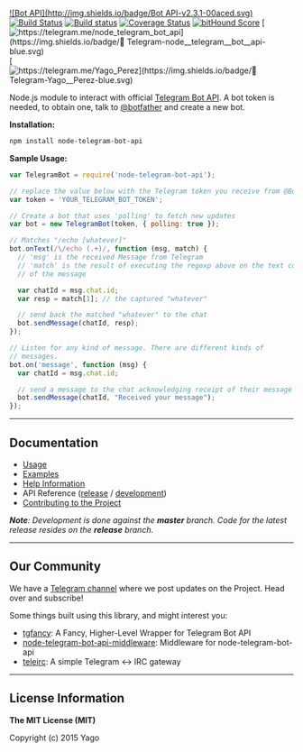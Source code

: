  [![Bot API](http://img.shields.io/badge/Bot API-v2.3.1-00aced.svg)](https://core.telegram.org/bots/api)
 [![Build Status](https://travis-ci.org/yagop/node-telegram-bot-api.svg?branch=master)](https://travis-ci.org/yagop/node-telegram-bot-api)
 [![Build status](https://ci.appveyor.com/api/projects/status/ujko6bsum3g5msjh/branch/master?svg=true)](https://ci.appveyor.com/project/yagop/node-telegram-bot-api/branch/master)
 [![Coverage Status](https://coveralls.io/repos/yagop/node-telegram-bot-api/badge.svg?branch=master)](https://coveralls.io/r/yagop/node-telegram-bot-api?branch=master)
 [![bitHound Score](https://www.bithound.io/github/yagop/node-telegram-bot-api/badges/score.svg)](https://www.bithound.io/github/yagop/node-telegram-bot-api)
 [![https://telegram.me/node_telegram_bot_api](https://img.shields.io/badge/💬 Telegram-node__telegram__bot__api-blue.svg)](https://telegram.me/node_telegram_bot_api)
 [![https://telegram.me/Yago_Perez](https://img.shields.io/badge/💬 Telegram-Yago__Perez-blue.svg)](https://telegram.me/Yago_Perez)

Node.js module to interact with official [Telegram Bot API](https://core.telegram.org/bots/api). A bot token is needed, to obtain one, talk to [@botfather](https://telegram.me/BotFather) and create a new bot.

**Installation:**

```sh
npm install node-telegram-bot-api
```

**Sample Usage:**

```js
var TelegramBot = require('node-telegram-bot-api');

// replace the value below with the Telegram token you receive from @BotFather
var token = 'YOUR_TELEGRAM_BOT_TOKEN';

// Create a bot that uses 'polling' to fetch new updates
var bot = new TelegramBot(token, { polling: true });

// Matches "/echo [whatever]"
bot.onText(/\/echo (.+)/, function (msg, match) {
  // 'msg' is the received Message from Telegram
  // 'match' is the result of executing the regexp above on the text content
  // of the message

  var chatId = msg.chat.id;
  var resp = match[1]; // the captured "whatever"

  // send back the matched "whatever" to the chat
  bot.sendMessage(chatId, resp);
});

// Listen for any kind of message. There are different kinds of
// messages.
bot.on('message', function (msg) {
  var chatId = msg.chat.id;

  // send a message to the chat acknowledging receipt of their message
  bot.sendMessage(chatId, "Received your message");
});
```


* * *


## Documentation

  * [Usage][usage]
  * [Examples][examples]
  * [Help Information][help]
  * API Reference ([release][api-release] / [development][api-dev])
  * [Contributing to the Project][contributing]

_**Note**: Development is done against the **master** branch. Code for the latest release
resides on the **release** branch._


[usage]:https://github.com/yagop/node-telegram-bot-api/tree/master/doc/usage.md
[examples]:https://github.com/yagop/node-telegram-bot-api/tree/master/examples
[help]:https://github.com/yagop/node-telegram-bot-api/tree/master/doc/help.md
[api-dev]:https://github.com/yagop/node-telegram-bot-api/tree/master/doc/api.md
[api-release]:https://github.com/yagop/node-telegram-bot-api/tree/release/doc/api.md
[contributing]:https://github.com/yagop/node-telegram-bot-api/tree/master/CONTRIBUTING.md


* * *


## Our Community

We have a [Telegram channel][tg-channel] where we post updates on
the Project. Head over and subscribe!

Some things built using this library, and might interest you:

* [tgfancy](https://github.com/GochoMugo/tgfancy): A Fancy, Higher-Level Wrapper for Telegram Bot API
* [node-telegram-bot-api-middleware](https://github.com/idchlife/node-telegram-bot-api-middleware): Middleware for node-telegram-bot-api
* [teleirc](https://github.com/FruitieX/teleirc): A simple Telegram ↔ IRC gateway


* * *


## License Information

**The MIT License (MIT)**

Copyright (c) 2015 Yago


[tg-channel]:https://telegram.me/node_telegram_bot_api
